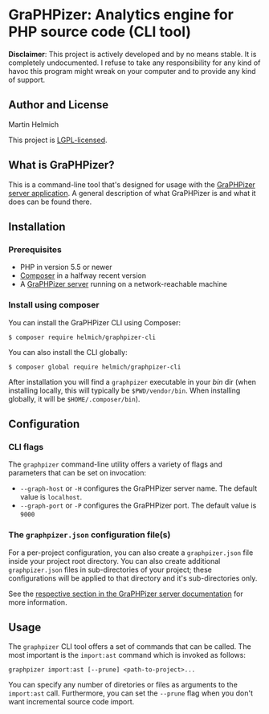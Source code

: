 GraPHPizer: Analytics engine for PHP source code (CLI tool)
===========================================================

**Disclaimer**: This project is actively developed and by no means stable. It is
completely undocumented. I refuse to take any responsibility for any kind of
havoc this program might wreak on your computer and to provide any kind of
support.

## Author and License

Martin Helmich

This project is [LGPL-licensed](LICENSE.txt).

## What is GraPHPizer?

This is a command-line tool that's designed for usage with the [GraPHPizer
server application](https://github.com/martin-helmich/graphpizer-server). A
general description of what GraPHPizer is and what it does can be found there.

## Installation

### Prerequisites

- PHP in version 5.5 or newer
- [Composer](http://getcomposer.org) in a halfway recent version
- A [GraPHPizer server](https://github.com/martin-helmich/graphpizer-server)
  running on a network-reachable machine

### Install using composer

You can install the GraPHPizer CLI using Composer:

```shellsession
$ composer require helmich/graphpizer-cli
```

You can also install the CLI globally:

```shellsession
$ composer global require helmich/graphpizer-cli
```

After installation you will find a `graphpizer` executable in your *bin* dir
(when installing locally, this will typically be `$PWD/vendor/bin`. When
installing globally, it will be `$HOME/.composer/bin`).

## Configuration

### CLI flags

The `graphpizer` command-line utility offers a variety of flags and parameters
that can be set on invocation:

- `--graph-host` or `-H` configures the GraPHPizer server name. The default
  value is `localhost`.
- `--graph-port` or `-P` configures the GraPHPizer port. The default value is
  `9000`

### The `graphpizer.json` configuration file(s)

For a per-project configuration, you can also create a `graphpizer.json` file
inside your project root directory. You can also create additional
`graphpizer.json` files in sub-directories of your project; these configurations
will be applied to that directory and it's sub-directories only.

See the [respective section in the GraPHPizer server documentation](https://github.com/martin-helmich/graphpizer-server/wiki/Source-import-configuration) for more information.

## Usage

The `graphpizer` CLI tool offers a set of commands that can be called. The most
important is the `import:ast` command which is invoked as follows:

    graphpizer import:ast [--prune] <path-to-project>...

You can specify any number of diretories or files as arguments to the
`import:ast` call. Furthermore, you can set the `--prune` flag when you don't
want incremental source code import.
